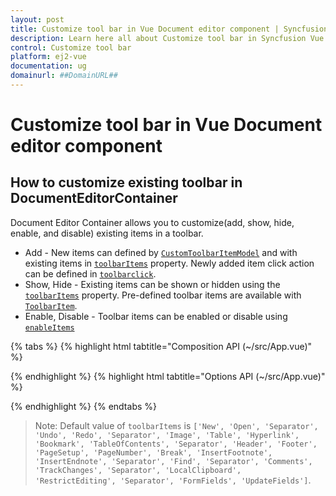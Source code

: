 ```yaml
---
layout: post
title: Customize tool bar in Vue Document editor component | Syncfusion
description: Learn here all about Customize tool bar in Syncfusion Vue Document editor component of Syncfusion Essential JS 2 and more.
control: Customize tool bar 
platform: ej2-vue
documentation: ug
domainurl: ##DomainURL##
---
```


# Customize tool bar in Vue Document editor component

## How to customize existing toolbar in DocumentEditorContainer

Document Editor Container allows you to customize(add, show, hide, enable, and disable) existing items in a toolbar.

* Add - New items can defined by [`CustomToolbarItemModel`](https://ej2.syncfusion.com/vue/documentation/api/document-editor/customToolbarItemModel/) and with existing items in [`toolbarItems`](https://ej2.syncfusion.com/vue/documentation/api/document-editor-container/#toolbaritems) property. Newly added item click action can be defined in [`toolbarclick`](https://ej2.syncfusion.com/vue/documentation/api/toolbar/clickEventArgs/).
* Show, Hide - Existing items can be shown or hidden using the [`toolbarItems`](https://ej2.syncfusion.com/vue/documentation/api/document-editor-container/#toolbaritems) property. Pre-defined toolbar items are available with [`ToolbarItem`](https://ej2.syncfusion.com/vue/documentation/api/document-editor/toolbarItem/).
* Enable, Disable -  Toolbar items can be enabled or disable using [`enableItems`](https://ej2.syncfusion.com/vue/documentation/api/document-editor-container/toolbar/#enableItems)

{% tabs %}
{% highlight html tabtitle="Composition API (~/src/App.vue)" %}

<template>
  <div id="app">
    <ejs-documenteditorcontainer ref="container" :toolbarItems='items' v-bind:toolbarClick='onToolbarClick'
      :enableToolbar='true'> </ejs-documenteditorcontainer>
  </div>
</template>

<script setup>
import { DocumentEditorContainerComponent as EjsDocumenteditorcontainer, Toolbar } from '@syncfusion/ej2-vue-documenteditor';
import { provide, ref } from 'vue';

const container = ref(null);
const items = [
  {
    prefixIcon: "e-de-ctnr-lock",
    tooltipText: "Disable Image",
    text: "Disable Image",
    id: "Custom"
  },
  'Undo', 'Redo', 'Separator', 'Image', 'Table', 'Hyperlink', 'Bookmark', 'Comments', 'TableOfContents', 'Separator', 'Header', 'Footer', 'PageSetup', 'PageNumber', 'Break',
  'Separator', 'Find', 'Separator', 'LocalClipboard', 'RestrictEditing']

provide('DocumentEditorContainer', [Toolbar]);

const onToolbarClick = function (args) {
  switch (args.item.id) {
    case 'Custom':
      //Disable image toolbar item.
      container.value.ej2Instances.toolbar.enableItems(4, false);
      break;
  }
}
</script>

{% endhighlight %}
{% highlight html tabtitle="Options API (~/src/App.vue)" %}

<template>
  <div id="app">
    <ejs-documenteditorcontainer ref="container" :toolbarItems='items' v-bind:toolbarClick='onToolbarClick'
      :enableToolbar='true'> </ejs-documenteditorcontainer>
  </div>
</template>

<script>
import { DocumentEditorContainerComponent, Toolbar } from '@syncfusion/ej2-vue-documenteditor';

export default {
  components: {
    'ejs-documenteditorcontainer': DocumentEditorContainerComponent
  },
  data() {
    return {
      items: [
        {
          prefixIcon: "e-de-ctnr-lock",
          tooltipText: "Disable Image",
          text: "Disable Image",
          id: "Custom"
        },
        'Undo', 'Redo', 'Separator', 'Image', 'Table', 'Hyperlink', 'Bookmark', 'Comments', 'TableOfContents', 'Separator', 'Header', 'Footer', 'PageSetup', 'PageNumber', 'Break',
        'Separator', 'Find', 'Separator', 'LocalClipboard', 'RestrictEditing']
    }
  },
  provide: {
    DocumentEditorContainer: [Toolbar]
  },
  methods: {
    onToolbarClick: function (args) {
      switch (args.item.id) {
        case 'Custom':
          //Disable image toolbar item.
          this.$refs.container.ej2Instances.toolbar.enableItems(4, false);
          break;
      }
    }
  }
}
</script>

{% endhighlight %}
{% endtabs %}

>Note: Default value of `toolbarItems` is `['New', 'Open', 'Separator', 'Undo', 'Redo', 'Separator', 'Image', 'Table', 'Hyperlink', 'Bookmark', 'TableOfContents', 'Separator', 'Header', 'Footer', 'PageSetup', 'PageNumber', 'Break', 'InsertFootnote', 'InsertEndnote', 'Separator', 'Find', 'Separator', 'Comments', 'TrackChanges', 'Separator', 'LocalClipboard', 'RestrictEditing', 'Separator', 'FormFields', 'UpdateFields']`.